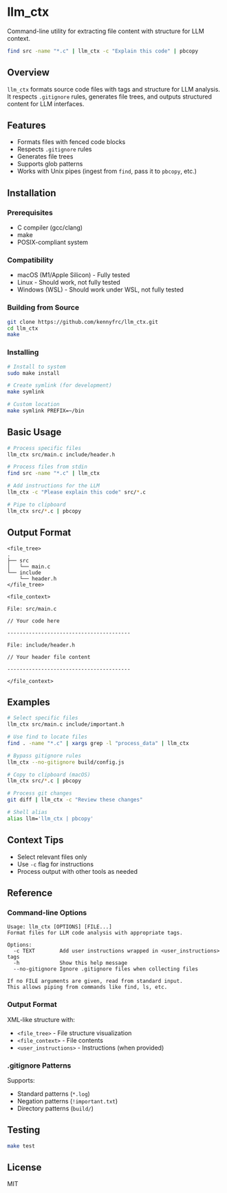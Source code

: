 # llm_ctx

Command-line utility for extracting file content with structure for LLM context.

```bash
find src -name "*.c" | llm_ctx -c "Explain this code" | pbcopy
```

## Overview

`llm_ctx` formats source code files with tags and structure for LLM analysis. It respects `.gitignore` rules, generates file trees, and outputs structured content for LLM interfaces.

## Features

- Formats files with fenced code blocks
- Respects `.gitignore` rules 
- Generates file trees
- Supports glob patterns
- Works with Unix pipes (ingest from `find`, pass it to `pbcopy`, etc.)

## Installation

### Prerequisites

- C compiler (gcc/clang)
- make
- POSIX-compliant system

### Compatibility

- macOS (M1/Apple Silicon) - Fully tested
- Linux - Should work, not fully tested
- Windows (WSL) - Should work under WSL, not fully tested

### Building from Source

```bash
git clone https://github.com/kennyfrc/llm_ctx.git
cd llm_ctx
make
```

### Installing

```bash
# Install to system
sudo make install

# Create symlink (for development)
make symlink

# Custom location
make symlink PREFIX=~/bin
```

## Basic Usage

```bash
# Process specific files
llm_ctx src/main.c include/header.h

# Process files from stdin
find src -name "*.c" | llm_ctx

# Add instructions for the LLM
llm_ctx -c "Please explain this code" src/*.c

# Pipe to clipboard
llm_ctx src/*.c | pbcopy
```

## Output Format

```
<file_tree>
.
├── src
│   └── main.c
└── include
    └── header.h
</file_tree>

<file_context>

File: src/main.c

// Your code here

----------------------------------------

File: include/header.h

// Your header file content

----------------------------------------

</file_context>
```

## Examples

```bash
# Select specific files
llm_ctx src/main.c include/important.h

# Use find to locate files
find . -name "*.c" | xargs grep -l "process_data" | llm_ctx

# Bypass gitignore rules
llm_ctx --no-gitignore build/config.js

# Copy to clipboard (macOS)
llm_ctx src/*.c | pbcopy

# Process git changes
git diff | llm_ctx -c "Review these changes"

# Shell alias
alias llm='llm_ctx | pbcopy'
```

## Context Tips

- Select relevant files only
- Use `-c` flag for instructions
- Process output with other tools as needed

## Reference

### Command-line Options

```
Usage: llm_ctx [OPTIONS] [FILE...]
Format files for LLM code analysis with appropriate tags.

Options:
  -c TEXT        Add user instructions wrapped in <user_instructions> tags
  -h             Show this help message
  --no-gitignore Ignore .gitignore files when collecting files

If no FILE arguments are given, read from standard input.
This allows piping from commands like find, ls, etc.
```

### Output Format

XML-like structure with:
- `<file_tree>` - File structure visualization
- `<file_context>` - File contents
- `<user_instructions>` - Instructions (when provided)

### .gitignore Patterns

Supports:
- Standard patterns (`*.log`)
- Negation patterns (`!important.txt`)
- Directory patterns (`build/`)

## Testing

```bash
make test
```

## License

MIT
